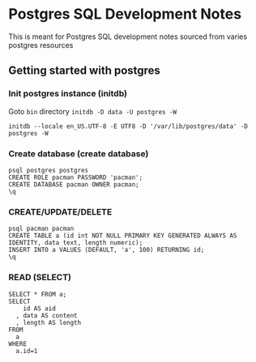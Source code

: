 # Postgres SQL Development Notes
This is meant for Postgres SQL development notes sourced from varies postgres resources
## Getting started with postgres
### Init postgres instance (initdb)
Goto `bin` directory
`initdb -D data -U postgres -W`

`initdb --locale en_US.UTF-8 -E UTF8 -D '/var/lib/postgres/data' -D postgres -W`
### Create database (create database)
```
psql postgres postgres
CREATE ROLE pacman PASSWORD 'pacman';
CREATE DATABASE pacman OWNER pacman;
\q
```
### CREATE/UPDATE/DELETE
```
psql pacman pacman
CREATE TABLE a (id int NOT NULL PRIMARY KEY GENERATED ALWAYS AS IDENTITY, data text, length numeric);
INSERT INTO a VALUES (DEFAULT, 'a', 100) RETURNING id;
\q
```

### READ (SELECT)
```
SELECT * FROM a;
SELECT 
    id AS aid
  , data AS content
  , length AS length
FROM
  a
WHERE
  a.id=1
  
```

